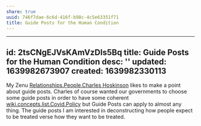 ```yaml
---
share: true
uuid: 746f7dae-6c6d-416f-b98c-4c5e63351f71
title: Guide Posts for the Human Condition
---
```


---
id: 2tsCNgEJVsKAmVzDIs5Bq
title: Guide Posts for the Human Condition
desc: ''
updated: 1639982673907
created: 1639982330113
---

<!-- 
* Purpose of this post?

How to slap yourself in the face.

-->

My Zenu [Relationships.People.Charles Hoskinson](/undefined) likes to make a point about guide posts. Charles of course wanted our governments to choose some guide posts in order to have some coherent [wiki.concepts.list.Covid.Policy](/undefined) but Guide Posts can apply to almost any thing. The guide posts I am interested in deconstructing how people expect to be treated verse how they want to be treated.
